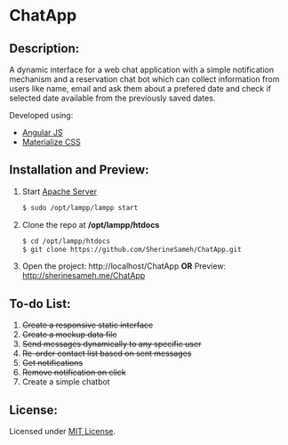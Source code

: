 # ChatApp
## Description:
A dynamic interface for a web chat application with a simple notification mechanism and a reservation chat bot which can collect information from users like name, email and ask them about a prefered date and check if selected date available from the previously saved dates.

Developed using:
- [Angular JS](https://angularjs.org/)
- [Materialize CSS](http://materializecss.com/about.html)

## Installation and Preview:
1. Start [Apache Server](https://httpd.apache.org/)
    ```bash
    $ sudo /opt/lampp/lampp start
    ```
2. Clone the repo at **/opt/lampp/htdocs**
    ```bash
    $ cd /opt/lampp/htdocs
    $ git clone https://github.com/SherineSameh/ChatApp.git
    ```
3. Open the project: http://localhost/ChatApp **OR** Preview: http://sherinesameh.me/ChatApp

## To-do List:
1. ~~Create a responsive static interface~~
2. ~~Create a mockup data file~~
3. ~~Send messages dynamically to any specific user~~
4. ~~Re-order contact list based on sent messages~~
5. ~~Get notifications~~
6. ~~Remove notification on click~~
7. Create a simple chatbot

## License:
Licensed under [MIT License](https://github.com/SherineSameh/ChatApp/blob/master/LICENSE).
